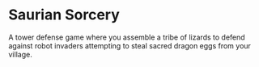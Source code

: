 # Saurian Sorcery
A tower defense game where you assemble a tribe of lizards to defend against robot invaders attempting to steal sacred dragon eggs from your village.
